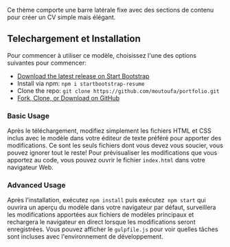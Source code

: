

 Ce thème comporte une barre latérale fixe avec des sections de contenu pour créer un CV simple mais élégant.




## Telechargement et Installation

Pour commencer à utiliser ce modèle, choisissez l'une des options suivantes pour commencer:

* [Download the latest release on Start Bootstrap](https://startbootstrap.com/template-overviews/resume/)
* Install via npm: `npm i startbootstrap-resume`
* Clone the repo: `git clone https://github.com/moutoufa/portfolio.git`
* [Fork, Clone, or Download on GitHub](https://github.com/moutoufa/portfolio)



### Basic Usage

Après le téléchargement, modifiez simplement les fichiers HTML et CSS inclus avec le modèle dans votre éditeur de texte préféré pour apporter des modifications. Ce sont les seuls fichiers dont vous devez vous soucier, vous pouvez ignorer tout le reste! Pour prévisualiser les modifications que vous apportez au code, vous pouvez ouvrir le fichier `index.html` dans votre navigateur Web.


### Advanced Usage


Après l'installation, exécutez `npm install` puis exécutez` npm start` qui ouvrira un aperçu du modèle dans votre navigateur par défaut, surveillera les modifications apportées aux fichiers de modèles principaux et rechargera le navigateur en direct lorsque les modifications seront enregistrées. Vous pouvez afficher le `gulpfile.js` pour voir quelles tâches sont incluses avec l'environnement de développement.


